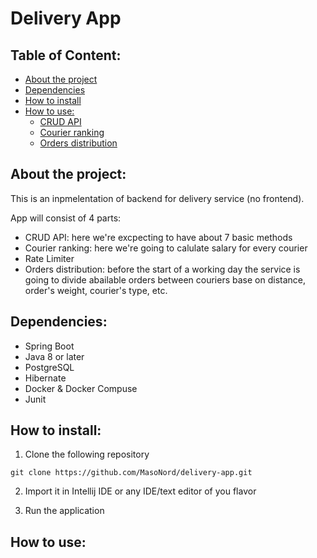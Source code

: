 # Delivery App

## Table of Content:
- [About the project](#about-the-project)
- [Dependencies](#dependencies)
- [How to install](#How-to-install)
- [How to use:](#CRUD-API)
    - [CRUD API]()
    - [Courier ranking]()
    - [Orders distribution]()

## About the project:
This is an inpmelentation of backend for delivery service (no frontend).

App will consist of 4 parts:
* CRUD API: here we're excpecting to have about 7 basic methods
* Courier ranking: here we're going to calulate salary for every courier
* Rate Limiter
* Orders distribution: before the start of a working day the service is going to divide abailable orders between couriers base on distance, order's weight, courier's type, etc.

## Dependencies:
- Spring Boot
- Java 8 or later
- PostgreSQL
- Hibernate
- Docker & Docker Compuse
- Junit

## How to install:
1. Clone the following repository
```
git clone https://github.com/MasoNord/delivery-app.git
```
2. Import it in Intellij IDE or any IDE/text editor of you flavor

3. Run the application

## How to use:
